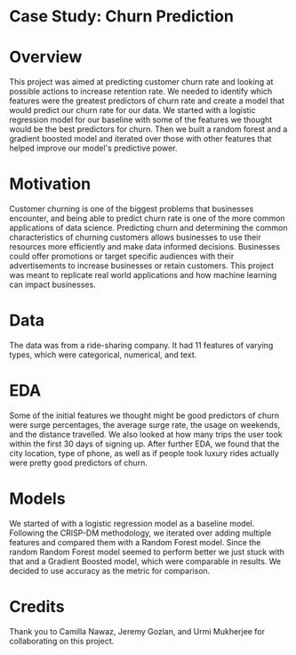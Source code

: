 # Case Study: Churn Prediction


# Overview

This project was aimed at predicting customer churn rate and looking at possible actions to increase retention rate. We needed to identify which features were the greatest predictors of churn rate and create a model that would predict our churn rate for our data.  We started with a logistic regression model for our baseline with some of the features we thought would be the best predictors for churn.  Then we built a random forest and a gradient boosted model and iterated over those with other features that helped improve our model's predictive power.


# Motivation

Customer churning is one of the biggest problems that businesses encounter, and being able to predict churn rate is one of the more common applications of data science. Predicting churn and determining the common characteristics of churning customers allows businesses to use their resources more efficiently and make data informed decisions.  Businesses could offer promotions or target specific audiences with their advertisements to increase businesses or retain customers.  This project was meant to replicate real world applications and how machine learning can impact businesses.


# Data

The data was from a ride-sharing company.  It had 11 features of varying types, which were categorical, numerical, and text.


# EDA

Some of the initial features we thought might be good predictors of churn were surge percentages, the average surge rate, the usage on weekends, and the distance travelled.  We also looked at how many trips the user took within the first 30 days of signing up.  After further EDA, we found that the city location, type of phone, as well as if people took luxury rides actually were pretty good predictors of churn.


# Models

We started of with a logistic regression model as a baseline model. Following the CRISP-DM methodology, we iterated over adding multiple features and compared them with a Random Forest model.  Since the random Random Forest model seemed to perform better we just stuck with that and a Gradient Boosted model, which were comparable in results.  We decided to use accuracy as the metric for comparison.


# Credits

Thank you to Camilla Nawaz, Jeremy Gozlan, and Urmi Mukherjee for collaborating on this project.
